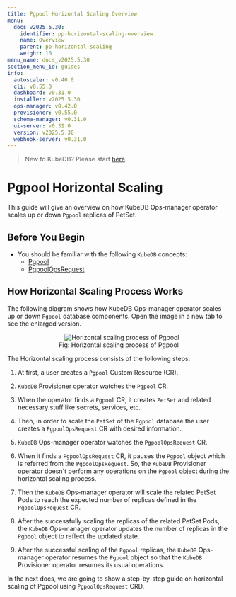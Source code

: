 ```yaml
---
title: Pgpool Horizontal Scaling Overview
menu:
  docs_v2025.5.30:
    identifier: pp-horizontal-scaling-overview
    name: Overview
    parent: pp-horizontal-scaling
    weight: 10
menu_name: docs_v2025.5.30
section_menu_id: guides
info:
  autoscaler: v0.40.0
  cli: v0.55.0
  dashboard: v0.31.0
  installer: v2025.5.30
  ops-manager: v0.42.0
  provisioner: v0.55.0
  schema-manager: v0.31.0
  ui-server: v0.31.0
  version: v2025.5.30
  webhook-server: v0.31.0
---
```


> New to KubeDB? Please start [here](/docs/v2025.5.30/README).

# Pgpool Horizontal Scaling

This guide will give an overview on how KubeDB Ops-manager operator scales up or down `Pgpool` replicas of PetSet.

## Before You Begin

- You should be familiar with the following `KubeDB` concepts:
  - [Pgpool](/docs/v2025.5.30/guides/pgpool/concepts/pgpool)
  - [PgpoolOpsRequest](/docs/v2025.5.30/guides/pgpool/concepts/opsrequest)

## How Horizontal Scaling Process Works

The following diagram shows how KubeDB Ops-manager operator scales up or down `Pgpool` database components. Open the image in a new tab to see the enlarged version.

<figure align="center">
  <img alt="Horizontal scaling process of Pgpool" src="/docs/v2025.5.30/images/day-2-operation/pgpool/pp-horizontal-scaling.png">
<figcaption align="center">Fig: Horizontal scaling process of Pgpool</figcaption>
</figure>

The Horizontal scaling process consists of the following steps:

1. At first, a user creates a `Pgpool` Custom Resource (CR).

2. `KubeDB` Provisioner  operator watches the `Pgpool` CR.

3. When the operator finds a `Pgpool` CR, it creates `PetSet` and related necessary stuff like secrets, services, etc.

4. Then, in order to scale the `PetSet` of the `Pgpool` database the user creates a `PgpoolOpsRequest` CR with desired information.

5. `KubeDB` Ops-manager operator watches the `PgpoolOpsRequest` CR.

6. When it finds a `PgpoolOpsRequest` CR, it pauses the `Pgpool` object which is referred from the `PgpoolOpsRequest`. So, the `KubeDB` Provisioner  operator doesn't perform any operations on the `Pgpool` object during the horizontal scaling process.  

7. Then the `KubeDB` Ops-manager operator will scale the related PetSet Pods to reach the expected number of replicas defined in the `PgpoolOpsRequest` CR.

8. After the successfully scaling the replicas of the related PetSet Pods, the `KubeDB` Ops-manager operator updates the number of replicas in the `Pgpool` object to reflect the updated state.

9. After the successful scaling of the `Pgpool` replicas, the `KubeDB` Ops-manager operator resumes the `Pgpool` object so that the `KubeDB` Provisioner  operator resumes its usual operations.

In the next docs, we are going to show a step-by-step guide on horizontal scaling of Pgpool using `PgpoolOpsRequest` CRD.